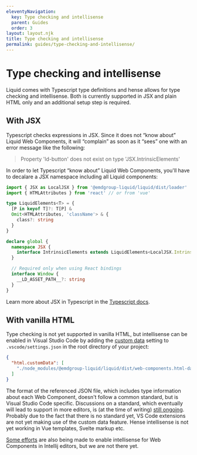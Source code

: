 ```yaml
---
eleventyNavigation:
  key: Type checking and intellisense
  parent: Guides
  order: 3
layout: layout.njk
title: Type checking and intellisense
permalink: guides/type-checking-and-intellisense/
---
```


# Type checking and intellisense

Liquid comes with Typescript type definitions and hense allows for type checking and intellisense. Both is currently supported in JSX and plain HTML only and an additional setup step is required.

## With JSX

Typescript checks expressions in JSX. Since it does not “know about” Liquid Web Components, it will “complain” as soon as it “sees” one with an error message like the following:

> Property 'ld-button' does not exist on type 'JSX.IntrinsicElements'

In order to let Typescript “know about” Liquid Web Components, you'll have to decalare a JSX namespace including all Liquid components:

```ts
import { JSX as LocalJSX } from '@emdgroup-liquid/liquid/dist/loader'
import { HTMLAttributes } from 'react' // or from 'vue'

type LiquidElements<T> = {
  [P in keyof T]?: T[P] &
  Omit<HTMLAttributes, 'className'> & {
    class?: string
  }
}

declare global {
  namespace JSX {
    interface IntrinsicElements extends LiquidElements<LocalJSX.IntrinsicElements> {}
  }

  // Required only when using React bindings
  interface Window {
    __LD_ASSET_PATH__?: string
  }
}
```

Learn more about JSX in Typescript in the [Typescript docs](https://www.typescriptlang.org/docs/handbook/jsx.html#type-checking).

## With vanilla HTML

Type checking is not yet supported in vanilla HTML, but intellisense can be enabled in Visual Studio Code by adding the [custom data](https://code.visualstudio.com/api/extension-guides/custom-data-extension) setting to `.vscode/settings.json` in the root directory of your project:

```json
{
  "html.customData": [
    "./node_modules/@emdgroup-liquid/liquid/dist/web-components.html-data.json"
  ]
}
```

The format of the referenced JSON file, which includes type information about each Web Component, doesn't follow a common standard, but is Visual Studio Code specific. Discussions on a standard, which eventually will lead to support in more editors, is (at the time of writing) [still ongoing](https://github.com/WICG/webcomponents/issues/776). Probably due to the fact that there is no standard yet, VS Code extensions are not yet making use of the custom data feature. Hense intellisense is not yet working in Vue templates, Svelte markup etc.

[Some efforts](https://youtrack.jetbrains.com/issue/WEB-39620) are also being made to enable intellisense for Web Components in Intellij editors, but we are not there yet.

<docs-page-nav prev-href="guides/component-assets/" next-title="Server-side rendering" next-href="guides/server-side-rendering/"></docs-page-nav>